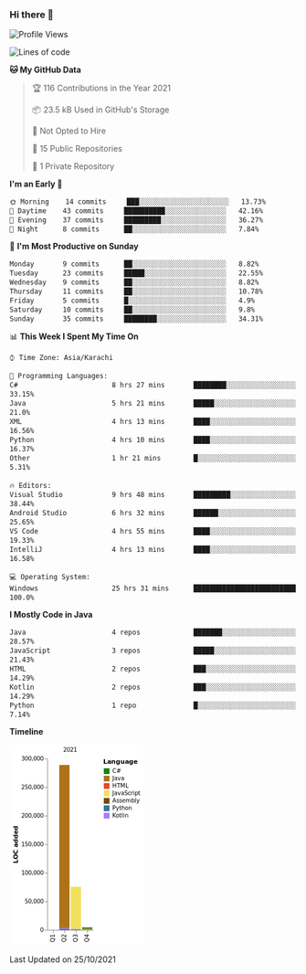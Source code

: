 ### Hi there 👋

<!--
**BilalJaved15/BilalJaved15** is a ✨ _special_ ✨ repository because its `README.md` (this file) appears on your GitHub profile.

Here are some ideas to get you started:

- 🔭 I’m currently working on ...
- 🌱 I’m currently learning ...
- 👯 I’m looking to collaborate on ...
- 🤔 I’m looking for help with ...
- 💬 Ask me about ...
- 📫 How to reach me: ...
- 😄 Pronouns: ...
- ⚡ Fun fact: ...
-->

<!--START_SECTION:waka-->
![Profile Views](http://img.shields.io/badge/Profile%20Views-5-blue)

![Lines of code](https://img.shields.io/badge/From%20Hello%20World%20I%27ve%20Written-368709%20lines%20of%20code-blue)

**🐱 My GitHub Data** 

> 🏆 116 Contributions in the Year 2021
 > 
> 📦 23.5 kB Used in GitHub's Storage 
 > 
> 🚫 Not Opted to Hire
 > 
> 📜 15 Public Repositories 
 > 
> 🔑 1 Private Repository 
 > 
**I'm an Early 🐤** 

```text
🌞 Morning    14 commits     ███░░░░░░░░░░░░░░░░░░░░░░   13.73% 
🌆 Daytime    43 commits     ██████████░░░░░░░░░░░░░░░   42.16% 
🌃 Evening    37 commits     █████████░░░░░░░░░░░░░░░░   36.27% 
🌙 Night      8 commits      ██░░░░░░░░░░░░░░░░░░░░░░░   7.84%

```
📅 **I'm Most Productive on Sunday** 

```text
Monday       9 commits      ██░░░░░░░░░░░░░░░░░░░░░░░   8.82% 
Tuesday      23 commits     █████░░░░░░░░░░░░░░░░░░░░   22.55% 
Wednesday    9 commits      ██░░░░░░░░░░░░░░░░░░░░░░░   8.82% 
Thursday     11 commits     ██░░░░░░░░░░░░░░░░░░░░░░░   10.78% 
Friday       5 commits      █░░░░░░░░░░░░░░░░░░░░░░░░   4.9% 
Saturday     10 commits     ██░░░░░░░░░░░░░░░░░░░░░░░   9.8% 
Sunday       35 commits     ████████░░░░░░░░░░░░░░░░░   34.31%

```


📊 **This Week I Spent My Time On** 

```text
⌚︎ Time Zone: Asia/Karachi

💬 Programming Languages: 
C#                       8 hrs 27 mins       ████████░░░░░░░░░░░░░░░░░   33.15% 
Java                     5 hrs 21 mins       █████░░░░░░░░░░░░░░░░░░░░   21.0% 
XML                      4 hrs 13 mins       ████░░░░░░░░░░░░░░░░░░░░░   16.56% 
Python                   4 hrs 10 mins       ████░░░░░░░░░░░░░░░░░░░░░   16.37% 
Other                    1 hr 21 mins        █░░░░░░░░░░░░░░░░░░░░░░░░   5.31%

🔥 Editors: 
Visual Studio            9 hrs 48 mins       █████████░░░░░░░░░░░░░░░░   38.44% 
Android Studio           6 hrs 32 mins       ██████░░░░░░░░░░░░░░░░░░░   25.65% 
VS Code                  4 hrs 55 mins       ████░░░░░░░░░░░░░░░░░░░░░   19.33% 
IntelliJ                 4 hrs 13 mins       ████░░░░░░░░░░░░░░░░░░░░░   16.58%

💻 Operating System: 
Windows                  25 hrs 31 mins      █████████████████████████   100.0%

```

**I Mostly Code in Java** 

```text
Java                     4 repos             ███████░░░░░░░░░░░░░░░░░░   28.57% 
JavaScript               3 repos             █████░░░░░░░░░░░░░░░░░░░░   21.43% 
HTML                     2 repos             ███░░░░░░░░░░░░░░░░░░░░░░   14.29% 
Kotlin                   2 repos             ███░░░░░░░░░░░░░░░░░░░░░░   14.29% 
Python                   1 repo              █░░░░░░░░░░░░░░░░░░░░░░░░   7.14%

```


**Timeline**

![Chart not found](https://raw.githubusercontent.com/BilalJaved15/BilalJaved15/main/charts/bar_graph.png) 


 Last Updated on 25/10/2021
<!--END_SECTION:waka-->
